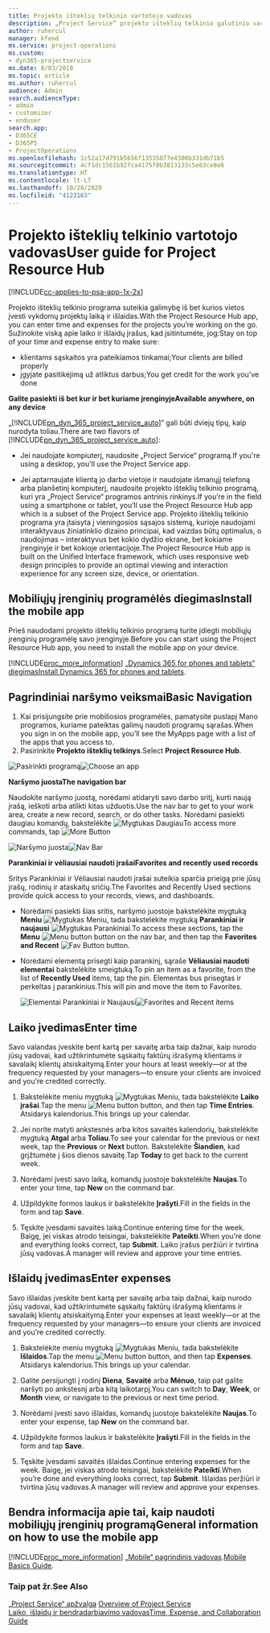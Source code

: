 ```yaml
---
title: Projekto išteklių telkinio vartotojo vadovas
description: „Project Service“ projekto išteklių telkinio galutinio vartotojo vadovas
author: ruhercul
manager: kfend
ms.service: project-operations
ms.custom:
- dyn365-projectservice
ms.date: 8/03/2018
ms.topic: article
ms.author: ruhercul
audience: Admin
search.audienceType:
- admin
- customizer
- enduser
search.app:
- D365CE
- D365PS
- ProjectOperations
ms.openlocfilehash: 1c52a17d791b5656f13535077e4300b331db71b5
ms.sourcegitcommit: 4cf1dc1561b92fca4175f0b3813133c5e63ce8e6
ms.translationtype: HT
ms.contentlocale: lt-LT
ms.lasthandoff: 10/28/2020
ms.locfileid: "4123163"
---
```

# <a name="user-guide-for-project-resource-hub"></a><span data-ttu-id="08178-103">Projekto išteklių telkinio vartotojo vadovas</span><span class="sxs-lookup"><span data-stu-id="08178-103">User guide for Project Resource Hub</span></span>

[!INCLUDE[cc-applies-to-psa-app-1x-2x](../includes/cc-applies-to-psa-app-1x-2x.md)]

<span data-ttu-id="08178-104">Projekto išteklių telkinio programa suteikia galimybę iš bet kurios vietos įvesti vykdomų projektų laiką ir išlaidas.</span><span class="sxs-lookup"><span data-stu-id="08178-104">With the Project Resource Hub app, you can enter time and expenses for the projects you’re working on the go.</span></span> <span data-ttu-id="08178-105">Sužinokite viską apie laiko ir išlaidų įrašus, kad įsitintumėte, jog:</span><span class="sxs-lookup"><span data-stu-id="08178-105">Stay on top of your time and expense entry to make sure:</span></span>

- <span data-ttu-id="08178-106">klientams sąskaitos yra pateikiamos tinkamai;</span><span class="sxs-lookup"><span data-stu-id="08178-106">Your clients are billed properly</span></span>
- <span data-ttu-id="08178-107">įgyjate pasitikėjimą už atliktus darbus;</span><span class="sxs-lookup"><span data-stu-id="08178-107">You get credit for the work you’ve done</span></span>

<span data-ttu-id="08178-108">**Galite pasiekti iš bet kur ir bet kuriame įrenginyje**</span><span class="sxs-lookup"><span data-stu-id="08178-108">**Available anywhere, on any device**</span></span>

<span data-ttu-id="08178-109">„[!INCLUDE[pn_dyn_365_project_service_auto](../includes/pn-dyn-365-project-service-auto.md)]“ gali būti dviejų tipų, kaip nurodyta toliau.</span><span class="sxs-lookup"><span data-stu-id="08178-109">There are two flavors of [!INCLUDE[pn_dyn_365_project_service_auto](../includes/pn-dyn-365-project-service-auto.md)]:</span></span> 

- <span data-ttu-id="08178-110">Jei naudojate kompiuterį, naudosite „Project Service“ programą.</span><span class="sxs-lookup"><span data-stu-id="08178-110">If you're using a desktop, you'll use the Project Service app.</span></span> 

- <span data-ttu-id="08178-111">Jei aptarnaujate klientą jo darbo vietoje ir naudojate išmanųjį telefoną arba planšetinį kompiuterį, naudosite projekto išteklių telkinio programą, kuri yra „Project Service“ programos antrinis rinkinys.</span><span class="sxs-lookup"><span data-stu-id="08178-111">If you’re in the field using a smartphone or tablet, you’ll use the Project Resource Hub app which is a subset of the Project Service  app.</span></span> <span data-ttu-id="08178-112">Projekto išteklių telkinio programa yra įtaisyta į vieningosios sąsajos sistemą, kurioje naudojami interaktyvaus žiniatinklio dizaino principai, kad vaizdas būtų optimalus, o naudojimas – interaktyvus bet kokio dydžio ekrane, bet kokiame įrenginyje ir bet kokioje orientacijoje.</span><span class="sxs-lookup"><span data-stu-id="08178-112">The Project Resource Hub app is built on the Unified Interface framework, which uses responsive web design principles to provide an optimal viewing and interaction experience for any screen size, device, or orientation.</span></span> 


## <a name="install-the-mobile-app"></a><span data-ttu-id="08178-113">Mobiliųjų įrenginių programėlės diegimas</span><span class="sxs-lookup"><span data-stu-id="08178-113">Install the mobile app</span></span>
<span data-ttu-id="08178-114">Prieš naudodami projekto išteklių telkinio programą turite įdiegti mobiliųjų įrenginių programėlę savo įrenginyje.</span><span class="sxs-lookup"><span data-stu-id="08178-114">Before you can start using the Project Resource Hub app, you need to install the mobile app on your device.</span></span> 

[!INCLUDE[proc_more_information](../includes/proc-more-information.md)] <span data-ttu-id="08178-115">[„Dynamics 365 for phones and tablets“ diegimas](https://docs.microsoft.com/dynamics365/mobile-app/install-dynamics-365-for-phones-and-tablets)</span><span class="sxs-lookup"><span data-stu-id="08178-115">[Install Dynamics 365 for phones and tablets](https://docs.microsoft.com/dynamics365/mobile-app/install-dynamics-365-for-phones-and-tablets).</span></span>

## <a name="basic-navigation"></a><span data-ttu-id="08178-116">Pagrindiniai naršymo veiksmai</span><span class="sxs-lookup"><span data-stu-id="08178-116">Basic Navigation</span></span>
1.  <span data-ttu-id="08178-117">Kai prisijungsite prie mobiliosios programėlės, pamatysite puslapį Mano programos, kuriame pateiktas galimų naudoti programų sąrašas.</span><span class="sxs-lookup"><span data-stu-id="08178-117">When you sign in on the mobile app, you’ll see the MyApps page with a list of the apps that you access to.</span></span> 
2.  <span data-ttu-id="08178-118">Pasirinkite **Projekto išteklių telkinys**.</span><span class="sxs-lookup"><span data-stu-id="08178-118">Select **Project Resource Hub**.</span></span>

<span data-ttu-id="08178-119">![Pasirinkti programą](media/chooseApp_1.png "Pasirinkti programą")</span><span class="sxs-lookup"><span data-stu-id="08178-119">![Choose an app](media/chooseApp_1.png "Choose an app")</span></span>

<span data-ttu-id="08178-120">**Naršymo juosta**</span><span class="sxs-lookup"><span data-stu-id="08178-120">**The navigation bar**</span></span>

<span data-ttu-id="08178-121">Naudokite naršymo juostą, norėdami atidaryti savo darbo sritį, kurti naują įrašą, ieškoti arba atlikti kitas užduotis.</span><span class="sxs-lookup"><span data-stu-id="08178-121">Use the nav bar to get to your work area, create a new record, search, or do other tasks.</span></span> <span data-ttu-id="08178-122">Norėdami pasiekti daugiau komandų, bakstelėkite ![Mygtukas Daugiau](media/MoreButton.png "Mygtukas Daugiau")</span><span class="sxs-lookup"><span data-stu-id="08178-122">To access more commands, tap ![More Button](media/MoreButton.png "More Button")</span></span>

<span data-ttu-id="08178-123">![Naršymo juosta](media/NavBar_2.png "Naršymo juosta")</span><span class="sxs-lookup"><span data-stu-id="08178-123">![Nav Bar](media/NavBar_2.png "Nav Bar")</span></span>

<span data-ttu-id="08178-124">**Parankiniai ir vėliausiai naudoti įrašai**</span><span class="sxs-lookup"><span data-stu-id="08178-124">**Favorites and recently used records**</span></span>

<span data-ttu-id="08178-125">Sritys Parankiniai ir Vėliausiai naudoti įrašai suteikia sparčia prieigą prie jūsų įrašų, rodinių ir ataskaitų sričių.</span><span class="sxs-lookup"><span data-stu-id="08178-125">The Favorites and Recently Used sections provide quick access to your records, views, and dashboards.</span></span> 

- <span data-ttu-id="08178-126">Norėdami pasiekti šias sritis, naršymo juostoje bakstelėkite mygtuką **Meniu** ![Mygtukas Meniu](media/MenuButton.png "Mygtukas Meniu"), tada bakstelėkite mygtuką **Parankiniai ir naujausi** ![Mygtukas Parankiniai](media/FavButton.png "Mygtukas Parankiniai").</span><span class="sxs-lookup"><span data-stu-id="08178-126">To access these sections, tap the **Menu** ![Menu button](media/MenuButton.png "Menu button") button on the nav bar, and then tap the **Favorites and Recent** ![Fav Button](media/FavButton.png "Fav Button") button.</span></span>

- <span data-ttu-id="08178-127">Norėdami elementą prisegti kaip parankinį, sąraše **Vėliausiai naudoti elementai** bakstelėkite smeigtuką.</span><span class="sxs-lookup"><span data-stu-id="08178-127">To pin an item as a favorite, from the list of **Recently Used** items, tap the pin.</span></span> <span data-ttu-id="08178-128">Elementas bus prisegtas ir perkeltas į parankinius.</span><span class="sxs-lookup"><span data-stu-id="08178-128">This will pin and move the item to Favorites.</span></span>

  <span data-ttu-id="08178-129">![Elementai Parankiniai ir Naujausi](media/Favs_3.png "Elementai Parankiniai ir Naujausi")</span><span class="sxs-lookup"><span data-stu-id="08178-129">![Favorites and Recent items](media/Favs_3.png "Favorites and Recent items")</span></span>
 
## <a name="enter-time"></a><span data-ttu-id="08178-130">Laiko įvedimas</span><span class="sxs-lookup"><span data-stu-id="08178-130">Enter time</span></span>
<span data-ttu-id="08178-131">Savo valandas įveskite bent kartą per savaitę arba taip dažnai, kaip nurodo jūsų vadovai, kad užtikrintumėte sąskaitų faktūrų išrašymą klientams ir savalaikį klientų atsiskaitymą.</span><span class="sxs-lookup"><span data-stu-id="08178-131">Enter your hours at least weekly—or at the frequency requested by your managers—to ensure your clients are invoiced and you’re credited correctly.</span></span>

1. <span data-ttu-id="08178-132">Bakstelėkite meniu mygtuką ![Mygtukas Meniu](media/MenuButton.png "Mygtukas Meniu"), tada bakstelėkite **Laiko įrašai**.</span><span class="sxs-lookup"><span data-stu-id="08178-132">Tap the menu ![Menu button](media/MenuButton.png "Menu button") button, and then tap **Time Entries**.</span></span> <span data-ttu-id="08178-133">Atsidarys kalendorius.</span><span class="sxs-lookup"><span data-stu-id="08178-133">This brings up your calendar.</span></span>

2. <span data-ttu-id="08178-134">Jei norite matyti ankstesnės arba kitos savaitės kalendorių, bakstelėkite mygtuką **Atgal** arba **Toliau**.</span><span class="sxs-lookup"><span data-stu-id="08178-134">To see your calendar for the previous or next week, tap the **Previous** or **Next** button.</span></span> <span data-ttu-id="08178-135">Bakstelėkite **Šiandien**, kad grįžtumėte į šios dienos savaitę.</span><span class="sxs-lookup"><span data-stu-id="08178-135">Tap **Today** to get back to the current week.</span></span>

3. <span data-ttu-id="08178-136">Norėdami įvesti savo laiką, komandų juostoje bakstelėkite **Naujas**.</span><span class="sxs-lookup"><span data-stu-id="08178-136">To enter your time, tap **New** on the command bar.</span></span> 

4. <span data-ttu-id="08178-137">Užpildykite formos laukus ir bakstelėkite **Įrašyti**.</span><span class="sxs-lookup"><span data-stu-id="08178-137">Fill in the fields in the form and tap **Save**.</span></span>

5. <span data-ttu-id="08178-138">Tęskite įvesdami savaitės laiką.</span><span class="sxs-lookup"><span data-stu-id="08178-138">Continue entering time for the week.</span></span> <span data-ttu-id="08178-139">Baigę, jei viskas atrodo teisingai, bakstelėkite **Pateikti**.</span><span class="sxs-lookup"><span data-stu-id="08178-139">When you’re done and everything looks correct, tap **Submit**.</span></span> <span data-ttu-id="08178-140">Laiko įrašus peržiūri ir tvirtina jūsų vadovas.</span><span class="sxs-lookup"><span data-stu-id="08178-140">A manager will review and approve your time entries.</span></span>

## <a name="enter-expenses"></a><span data-ttu-id="08178-141">Išlaidų įvedimas</span><span class="sxs-lookup"><span data-stu-id="08178-141">Enter expenses</span></span> 
<span data-ttu-id="08178-142">Savo išlaidas įveskite bent kartą per savaitę arba taip dažnai, kaip nurodo jūsų vadovai, kad užtikrintumėte sąskaitų faktūrų išrašymą klientams ir savalaikį klientų atsiskaitymą.</span><span class="sxs-lookup"><span data-stu-id="08178-142">Enter your expenses at least weekly—or at the frequency requested by your managers—to ensure your clients are invoiced and you’re credited correctly.</span></span>

1. <span data-ttu-id="08178-143">Bakstelėkite meniu mygtuką ![Mygtukas Meniu](media/MenuButton.png "Mygtukas Meniu"), tada bakstelėkite **Išlaidos**.</span><span class="sxs-lookup"><span data-stu-id="08178-143">Tap the menu ![Menu button](media/MenuButton.png "Menu button") button, and then tap **Expenses**.</span></span> <span data-ttu-id="08178-144">Atsidarys kalendorius.</span><span class="sxs-lookup"><span data-stu-id="08178-144">This brings up your calendar.</span></span>

2. <span data-ttu-id="08178-145">Galite persijungti į rodinį **Diena**, **Savaitė** arba **Mėnuo**, taip pat galite naršyti po ankstesnį arba kitą laikotarpį.</span><span class="sxs-lookup"><span data-stu-id="08178-145">You can switch to **Day**, **Week**, or **Month** view, or navigate to the previous or next time period.</span></span> 

3. <span data-ttu-id="08178-146">Norėdami įvesti savo išlaidas, komandų juostoje bakstelėkite **Naujas**.</span><span class="sxs-lookup"><span data-stu-id="08178-146">To enter your expense, tap **New** on the command bar.</span></span> 

4. <span data-ttu-id="08178-147">Užpildykite formos laukus ir bakstelėkite **Įrašyti**.</span><span class="sxs-lookup"><span data-stu-id="08178-147">Fill in the fields in the form and tap **Save**.</span></span>

5. <span data-ttu-id="08178-148">Tęskite įvesdami savaitės išlaidas.</span><span class="sxs-lookup"><span data-stu-id="08178-148">Continue entering expenses for the week.</span></span> <span data-ttu-id="08178-149">Baigę, jei viskas atrodo teisingai, bakstelėkite **Pateikti**.</span><span class="sxs-lookup"><span data-stu-id="08178-149">When you’re done and everything looks correct, tap **Submit**.</span></span> <span data-ttu-id="08178-150">Išlaidas peržiūri ir tvirtina jūsų vadovas.</span><span class="sxs-lookup"><span data-stu-id="08178-150">A manager will review and approve your expenses.</span></span>

## <a name="general-information-on-how-to-use-the-mobile-app"></a><span data-ttu-id="08178-151">Bendra informacija apie tai, kaip naudoti mobiliųjų įrenginių programą</span><span class="sxs-lookup"><span data-stu-id="08178-151">General information on how to use the mobile app</span></span> 
[!INCLUDE[proc_more_information](../includes/proc-more-information.md)] <span data-ttu-id="08178-152">[„Mobile“ pagrindinis vadovas](https://docs.microsoft.com/dynamics365/mobile-app/dynamics-365-phones-tablets-users-guide).</span><span class="sxs-lookup"><span data-stu-id="08178-152">[Mobile Basics Guide](https://docs.microsoft.com/dynamics365/mobile-app/dynamics-365-phones-tablets-users-guide).</span></span>

### <a name="see-also"></a><span data-ttu-id="08178-153">Taip pat žr.</span><span class="sxs-lookup"><span data-stu-id="08178-153">See Also</span></span>  
 <span data-ttu-id="08178-154">[„Project Service“ apžvalga](../psa/overview.md) </span><span class="sxs-lookup"><span data-stu-id="08178-154">[Overview of Project Service](../psa/overview.md) </span></span>  
 [<span data-ttu-id="08178-155">Laiko, išlaidų ir bendradarbiavimo vadovas</span><span class="sxs-lookup"><span data-stu-id="08178-155">Time, Expense, and Collaboration Guide</span></span>](../psa/time-expense-collaboration-guide.md)   
 
